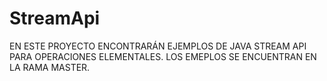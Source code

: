 # StreamApi

EN ESTE PROYECTO ENCONTRARÁN EJEMPLOS DE JAVA STREAM API PARA OPERACIONES ELEMENTALES. 
LOS EMEPLOS SE ENCUENTRAN EN LA RAMA MASTER.
